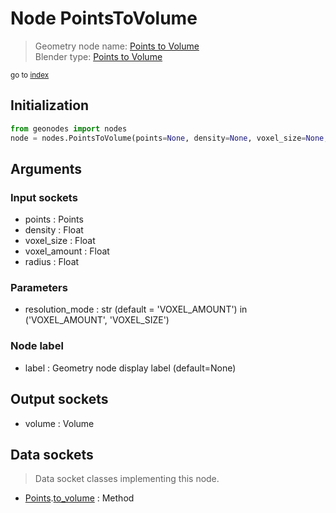 
# Node PointsToVolume

> Geometry node name: [Points to Volume](https://docs.blender.org/manual/en/latest/modeling/geometry_nodes/point/points_to_volume.html)<br>
  Blender type: [Points to Volume](https://docs.blender.org/api/current/bpy.types.GeometryNodePointsToVolume.html)
  
<sub>go to [index](/docs/index.md)</sub>

Initialization
--------------
```python
from geonodes import nodes
node = nodes.PointsToVolume(points=None, density=None, voxel_size=None, voxel_amount=None, radius=None, resolution_mode='VOXEL_AMOUNT', label=None)
```



## Arguments


### Input sockets

- points : Points
- density : Float
- voxel_size : Float
- voxel_amount : Float
- radius : Float

### Parameters

- resolution_mode : str (default = 'VOXEL_AMOUNT') in ('VOXEL_AMOUNT', 'VOXEL_SIZE')

### Node label

- label : Geometry node display label (default=None)

## Output sockets

- volume : Volume

## Data sockets

> Data socket classes implementing this node.
  
  
- [Points](/docs/sockets/Points.md).[to_volume](/docs/sockets/Points.md#to_volume) : Method
  
